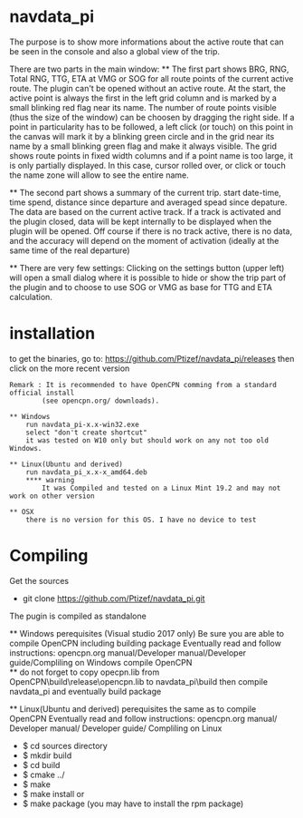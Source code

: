 # navdata_pi

The purpose is to show more informations about the active route that can be seen in the console and also 
a global view of the trip.

There are two parts in the main window:
  ** The first part shows BRG, RNG, Total RNG, TTG, ETA at VMG or SOG for all route points of the current active route.
        The plugin can't be opened without an active route.
        At the start, the active point is always the first in the left grid column  and is marked by a small blinking
        red flag near its name.
        The number of route points visible (thus the size of the window) can be choosen by dragging the right side.
        If a point in particularity has to be followed, a left click (or touch) on this point in the canvas will mark
        it by a blinking green circle and in the grid near its name by a small blinking green flag and make it always
        visible.
        The grid shows route points in fixed width columns and if a point name is too large, it is only partially displayed.
        In this case, cursor rolled over, or click or touch the name zone will allow to see the entire name.

  ** The second part shows a summary of the current trip. 
        start date-time, time spend, distance since departure and averaged spead since depature.
        The data are based on the current active track. 
        If a track is activated and the plugin closed, data will be kept internally to be displayed when the plugin will 
        be opened. 
        Off course if there is no track active, there is no data, and the accuracy will depend on the moment of activation
        (ideally at the same time of the real departure)

  ** There are very few settings:
        Clicking on the settings button (upper left) will open a small dialog where it is possible to hide or show 
        the trip part of the plugin and to choose to use SOG or VMG as base for TTG and ETA calculation.

installation
============
to get the binaries, go to:
https://github.com/Ptizef/navdata_pi/releases
then click on the more recent version

    Remark : It is recommended to have OpenCPN comming from a standard official install
            (see opencpn.org/ downloads).
            
    ** Windows
        run navdata_pi-x.x-win32.exe 
        select "don't create shortcut"
        it was tested on W10 only but should work on any not too old Windows.

    ** Linux(Ubuntu and derived)
        run navdata_pi_x.x-x_amd64.deb
        **** warning
            It was Compiled and tested on a Linux Mint 19.2 and may not work on other version
           
    ** OSX
        there is no version for this OS. I have no device to test

Compiling
=========
Get the sources
* git clone https://github.com/Ptizef/navdata_pi.git

The pugin is compiled as standalone

** Windows
    perequisites (Visual studio 2017 only)
        Be sure you are able to compile OpenCPN including building package
        Eventually read and follow instructions:
        opencpn.org manual/Developer manual/Developer guide/Compliling on Windows
        compile OpenCPN        
        ** do not forget to copy opecpn.lib 
           from OpenCPN\build\release\opencpn.lib
           to  navdata_pi\build
        then compile navdata_pi and eventually build package

** Linux(Ubuntu and derived)
    perequisites
        the same as to compile OpenCPN
        Eventually read and follow instructions:
        opencpn.org manual/ Developer manual/ Developer guide/ Compliling on Linux

*    $ cd sources directory
*    $ mkdir build
*    $ cd build
*    $ cmake ../
*    $ make
*    $ make install
    or
*    $ make package (you may have to install the rpm package)


